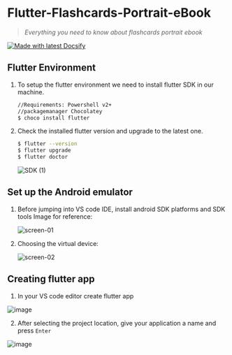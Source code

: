 # **Flutter-Flashcards-Portrait-eBook**

> *Everything you need to know about flashcards portrait ebook*

[![Made with latest Docsify](https://img.shields.io/npm/v/docsify/latest?label=docsify)](https://docsify.js.org/)

## **Flutter Environment**

1. To setup the flutter environment we need to install flutter SDK in our machine. 
    
    ```bash
    //Requirements: Powershell v2+
    //packagemanager Chocolatey
    $ choco install flutter
    ```
    
2.  Check the installed flutter version and upgrade to the latest one.
    
    ```bash
    $ flutter --version
    $ flutter upgrade
    $ flutter doctor
    ```
    
    ![SDK (1)](https://user-images.githubusercontent.com/42006848/165140779-6bc485cf-b635-41d2-96bb-b3ec41632ef3.png)
    

## **Set up the Android emulator**

1. Before jumping into VS code IDE, install android SDK platforms and SDK tools
Image for reference: 
    
    ![screen-01](https://user-images.githubusercontent.com/42006848/165356436-fd42e8d0-3238-49ab-aa18-72b674b77cea.png)
    
2. Choosing the virtual device: 
    
    ![screen-02](https://user-images.githubusercontent.com/42006848/165356507-9d0f912d-7dd5-4425-a76e-f6a172a66b31.png)
    

## **Creating flutter app**

1. In your VS code editor create flutter app

![image](https://user-images.githubusercontent.com/42006848/165360529-ab54008c-67ea-4887-8534-c447a5efb956.png)

2. After selecting the project location, give your application a name and press `Enter`

![image](https://user-images.githubusercontent.com/42006848/165360987-a4228605-6567-4dd7-a11e-57e12180cec3.png)
